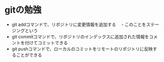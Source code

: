 # gitの勉強
- git addコマンドで、リポジトリに変更情報を追加する
　- このことをステージングという
- git commitコマンドで、リポジトリのインデックスに追加された情報をコメントを付けてコミットできる
- git pushコマンドで、ローカルのコミットをリモートのリポジトリに反映することができる
